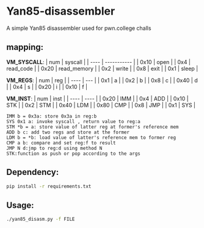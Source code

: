 # Yan85-disassembler
A simple Yan85 disassembler used for pwn.college challs

## mapping:
**VM_SYSCALL**:
| num  | syscall     |
| ---- | ----------- |
| 0x10 | open        |
| 0x4  | read_code   |
| 0x20 | read_memory |
| 0x2  | write       |
| 0x8  | exit        |
| 0x1  | sleep       |

**VM_REGS**:
| num  | reg |
| ---- | --- |
| 0x1  | a   |
| 0x2  | b   |
| 0x8  | c   |
| 0x40 | d   |
| 0x4  | s   |
| 0x20 | i   |
| 0x10 | f   |

**VM_INST**:
| num  | inst |
| ---- | ---- |
| 0x20 | IMM  |
| 0x4  | ADD  |
| 0x10 | STK  |
| 0x2  | STM  |
| 0x40 | LDM  |
| 0x80 | CMP  |
| 0x8  | JMP  |
| 0x1  | SYS  |


    IMM b = 0x3a: store 0x3a in reg:b
    SYS 0x1 a: invoke syscall , return value to reg:a
    STM *b = a: store value of latter reg at former's reference mem
    ADD b c: add two regs and store at the former
    LDM b = *b: load value of latter's reference mem to former reg
    CMP a b: compare and set reg:f to result
    JMP N d:jmp to reg:d using method N
    STK:function as push or pop according to the args



## Dependency:
```bash
pip install -r requirements.txt
```

## Usage:
```bash
./yan85_disasm.py -f FILE
```
